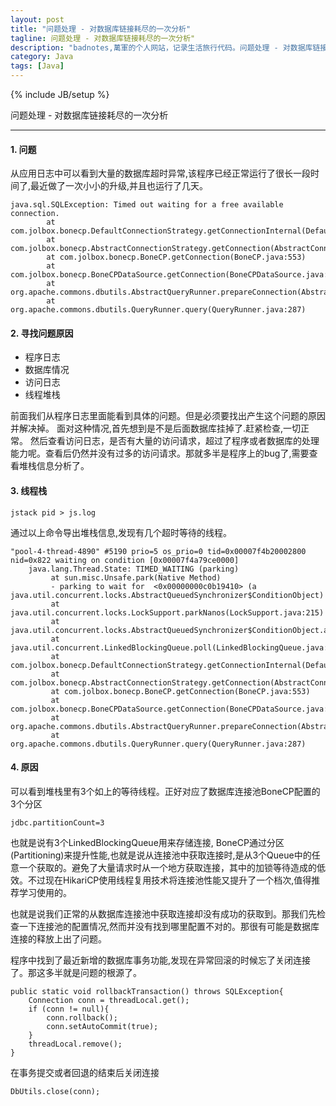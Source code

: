 ```yaml
---
layout: post
title: "问题处理 - 对数据库链接耗尽的一次分析"
tagline: 问题处理 - 对数据库链接耗尽的一次分析"
description: "badnotes,萬軍的个人网站，记录生活旅行代码。问题处理 - 对数据库链接耗尽的一次分析"
category: Java
tags: [Java]
---
```

{% include JB/setup %}


问题处理 - 对数据库链接耗尽的一次分析

-------------------------------

#### 1. 问题

从应用日志中可以看到大量的数据库超时异常,该程序已经正常运行了很长一段时间了,最近做了一次小小的升级,并且也运行了几天。

```
java.sql.SQLException: Timed out waiting for a free available connection.
        at com.jolbox.bonecp.DefaultConnectionStrategy.getConnectionInternal(DefaultConnectionStrategy.java:88)
        at com.jolbox.bonecp.AbstractConnectionStrategy.getConnection(AbstractConnectionStrategy.java:90)
        at com.jolbox.bonecp.BoneCP.getConnection(BoneCP.java:553)
        at com.jolbox.bonecp.BoneCPDataSource.getConnection(BoneCPDataSource.java:131)
        at org.apache.commons.dbutils.AbstractQueryRunner.prepareConnection(AbstractQueryRunner.java:204)
        at org.apache.commons.dbutils.QueryRunner.query(QueryRunner.java:287)
```

#### 2. 寻找问题原因

  * 程序日志
  * 数据库情况
  * 访问日志
  * 线程堆栈
  
前面我们从程序日志里面能看到具体的问题。但是必须要找出产生这个问题的原因并解决掉。
面对这种情况,首先想到是不是后面数据库挂掉了.赶紧检查,一切正常。
然后查看访问日志，是否有大量的访问请求，超过了程序或者数据库的处理能力呢。查看后仍然并没有过多的访问请求。那就多半是程序上的bug了,需要查看堆栈信息分析了。

#### 3. 线程栈


`jstack pid > js.log` 

通过以上命令导出堆栈信息,发现有几个超时等待的线程。

```
"pool-4-thread-4890" #5190 prio=5 os_prio=0 tid=0x00007f4b20002800 nid=0x822 waiting on condition [0x00007f4a79ce0000]
    java.lang.Thread.State: TIMED_WAITING (parking)
         at sun.misc.Unsafe.park(Native Method)
         - parking to wait for  <0x00000000c0b19410> (a java.util.concurrent.locks.AbstractQueuedSynchronizer$ConditionObject)
         at java.util.concurrent.locks.LockSupport.parkNanos(LockSupport.java:215)
         at java.util.concurrent.locks.AbstractQueuedSynchronizer$ConditionObject.awaitNanos(AbstractQueuedSynchronizer.java:2078)
         at java.util.concurrent.LinkedBlockingQueue.poll(LinkedBlockingQueue.java:467)
         at com.jolbox.bonecp.DefaultConnectionStrategy.getConnectionInternal(DefaultConnectionStrategy.java:82)
         at com.jolbox.bonecp.AbstractConnectionStrategy.getConnection(AbstractConnectionStrategy.java:90)
         at com.jolbox.bonecp.BoneCP.getConnection(BoneCP.java:553)
         at com.jolbox.bonecp.BoneCPDataSource.getConnection(BoneCPDataSource.java:131)
         at org.apache.commons.dbutils.AbstractQueryRunner.prepareConnection(AbstractQueryRunner.java:204)
         at org.apache.commons.dbutils.QueryRunner.query(QueryRunner.java:287)
```


#### 4. 原因

可以看到堆栈里有3个如上的等待线程。正好对应了数据库连接池BoneCP配置的3个分区

`jdbc.partitionCount=3`

也就是说有3个LinkedBlockingQueue用来存储连接, BoneCP通过分区(Partitioning)来提升性能,也就是说从连接池中获取连接时,是从3个Queue中的任意一个获取的。避免了大量请求时从一个地方获取连接，其中的加锁等待造成的低效。不过现在HikariCP使用线程复用技术将连接池性能又提升了一个档次,值得推荐学习使用的。

也就是说我们正常的从数据库连接池中获取连接却没有成功的获取到。那我们先检查一下连接池的配置情况,然而并没有找到哪里配置不对的。那很有可能是数据库连接的释放上出了问题。

程序中找到了最近新增的数据库事务功能,发现在异常回滚的时候忘了关闭连接了。那这多半就是问题的根源了。

```
public static void rollbackTransaction() throws SQLException{
    Connection conn = threadLocal.get();
    if (conn != null){
        conn.rollback();
        conn.setAutoCommit(true);
    }
    threadLocal.remove();
}
```

在事务提交或者回退的结束后关闭连接

```
DbUtils.close(conn);
```
